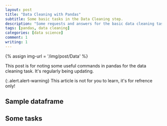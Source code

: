 ```yaml
---
layout: post
title: "Data Cleaning with Pandas"
subtitle: Some basic tasks in the Data Cleaning step.
description: "Some requests and answers for the basic data cleaning tasks."
tags: [pandas, data cleaning]
categories: [data science]
comment: 1
writing: 1
---
```


{% assign img-url = '/img/post/Data' %}

This post is for noting some useful commands in pandas for the data cleaning task. It's regularly being updating.

{:.alert.alert-warning}
This article is not for you to learn, it's for refrence only!

## Sample dataframe

## Some tasks

